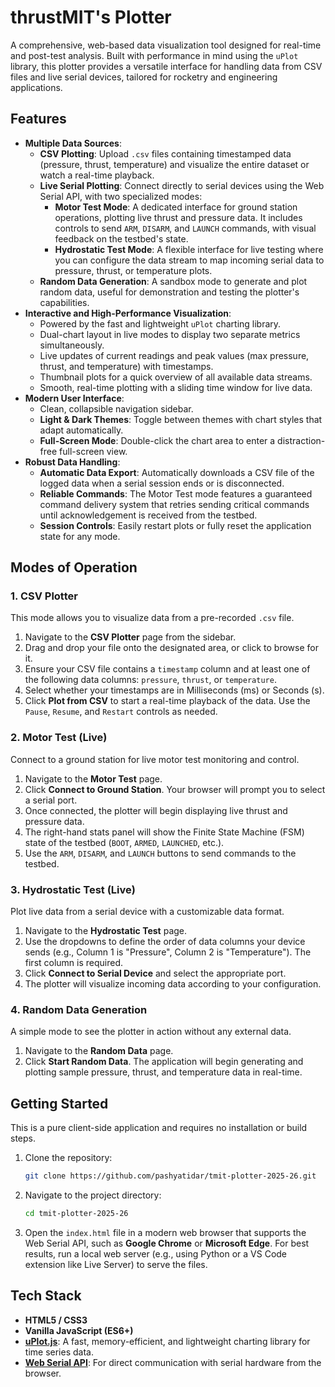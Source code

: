 # thrustMIT's Plotter

A comprehensive, web-based data visualization tool designed for real-time and post-test analysis. Built with performance in mind using the `uPlot` library, this plotter provides a versatile interface for handling data from CSV files and live serial devices, tailored for rocketry and engineering applications.

## Features

*   **Multiple Data Sources**:
    *   **CSV Plotting**: Upload `.csv` files containing timestamped data (pressure, thrust, temperature) and visualize the entire dataset or watch a real-time playback.
    *   **Live Serial Plotting**: Connect directly to serial devices using the Web Serial API, with two specialized modes:
        *   **Motor Test Mode**: A dedicated interface for ground station operations, plotting live thrust and pressure data. It includes controls to send `ARM`, `DISARM`, and `LAUNCH` commands, with visual feedback on the testbed's state.
        *   **Hydrostatic Test Mode**: A flexible interface for live testing where you can configure the data stream to map incoming serial data to pressure, thrust, or temperature plots.
    *   **Random Data Generation**: A sandbox mode to generate and plot random data, useful for demonstration and testing the plotter's capabilities.
*   **Interactive and High-Performance Visualization**:
    *   Powered by the fast and lightweight `uPlot` charting library.
    *   Dual-chart layout in live modes to display two separate metrics simultaneously.
    *   Live updates of current readings and peak values (max pressure, thrust, and temperature) with timestamps.
    *   Thumbnail plots for a quick overview of all available data streams.
    *   Smooth, real-time plotting with a sliding time window for live data.
*   **Modern User Interface**:
    *   Clean, collapsible navigation sidebar.
    *   **Light & Dark Themes**: Toggle between themes with chart styles that adapt automatically.
    *   **Full-Screen Mode**: Double-click the chart area to enter a distraction-free full-screen view.
*   **Robust Data Handling**:
    *   **Automatic Data Export**: Automatically downloads a CSV file of the logged data when a serial session ends or is disconnected.
    *   **Reliable Commands**: The Motor Test mode features a guaranteed command delivery system that retries sending critical commands until acknowledgement is received from the testbed.
    *   **Session Controls**: Easily restart plots or fully reset the application state for any mode.

## Modes of Operation

### 1. CSV Plotter

This mode allows you to visualize data from a pre-recorded `.csv` file.

1.  Navigate to the **CSV Plotter** page from the sidebar.
2.  Drag and drop your file onto the designated area, or click to browse for it.
3.  Ensure your CSV file contains a `timestamp` column and at least one of the following data columns: `pressure`, `thrust`, or `temperature`.
4.  Select whether your timestamps are in Milliseconds (ms) or Seconds (s).
5.  Click **Plot from CSV** to start a real-time playback of the data. Use the `Pause`, `Resume`, and `Restart` controls as needed.

### 2. Motor Test (Live)

Connect to a ground station for live motor test monitoring and control.

1.  Navigate to the **Motor Test** page.
2.  Click **Connect to Ground Station**. Your browser will prompt you to select a serial port.
3.  Once connected, the plotter will begin displaying live thrust and pressure data.
4.  The right-hand stats panel will show the Finite State Machine (FSM) state of the testbed (`BOOT`, `ARMED`, `LAUNCHED`, etc.).
5.  Use the `ARM`, `DISARM`, and `LAUNCH` buttons to send commands to the testbed.

### 3. Hydrostatic Test (Live)

Plot live data from a serial device with a customizable data format.

1.  Navigate to the **Hydrostatic Test** page.
2.  Use the dropdowns to define the order of data columns your device sends (e.g., Column 1 is "Pressure", Column 2 is "Temperature"). The first column is required.
3.  Click **Connect to Serial Device** and select the appropriate port.
4.  The plotter will visualize incoming data according to your configuration.

### 4. Random Data Generation

A simple mode to see the plotter in action without any external data.

1.  Navigate to the **Random Data** page.
2.  Click **Start Random Data**. The application will begin generating and plotting sample pressure, thrust, and temperature data in real-time.

## Getting Started

This is a pure client-side application and requires no installation or build steps.

1.  Clone the repository:
    ```bash
    git clone https://github.com/pashyatidar/tmit-plotter-2025-26.git
    ```
2.  Navigate to the project directory:
    ```bash
    cd tmit-plotter-2025-26
    ```
3.  Open the `index.html` file in a modern web browser that supports the Web Serial API, such as **Google Chrome** or **Microsoft Edge**. For best results, run a local web server (e.g., using Python or a VS Code extension like Live Server) to serve the files.

## Tech Stack

*   **HTML5 / CSS3**
*   **Vanilla JavaScript (ES6+)**
*   **[uPlot.js](https://github.com/leeoniya/uPlot)**: A fast, memory-efficient, and lightweight charting library for time series data.
*   **[Web Serial API](https://developer.mozilla.org/en-US/docs/Web/API/Web_Serial_API)**: For direct communication with serial hardware from the browser.
